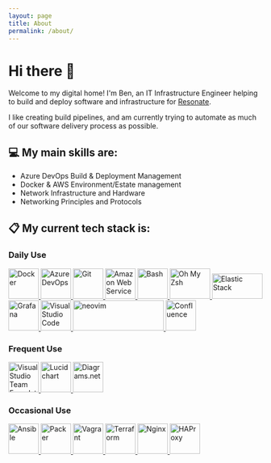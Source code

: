 ```yaml
---
layout: page
title: About
permalink: /about/
---
```

# Hi there 👋

Welcome to my digital home!
I'm Ben, an IT Infrastructure Engineer helping to build and deploy software and infrastructure for [Resonate](www.resonate.tech).

I like creating build pipelines, and am currently trying to automate as much of our software delivery process as possible.

## :computer: My main skills are:
- Azure DevOps Build & Deployment Management
- Docker & AWS Environment/Estate management
- Network Infrastructure and Hardware
- Networking Principles and Protocols

## :clipboard: My current tech stack is:
### Daily Use

<a href="https://www.docker.com/" target="_blank"> <img src="https://devicons.github.io/devicon/devicon.git/icons/docker/docker-original.svg" alt="Docker" width="60" height="60"/> </a>
<a href="https://azure.microsoft.com/en-gb/services/devops/" target="_blank"> <img src="https://pbs.twimg.com/profile_images/1145617831905681408/XNKktHjN_400x400.png" alt="Azure DevOps" width="60" height="60"/> </a>
<a href="https://git-scm.com/" target="_blank"> <img src="https://devicons.github.io/devicon/devicon.git/icons/git/git-original.svg" alt="Git" width="60" height="60"/> </a>
<a href="https://aws.amazon.com/" target="_blank"> <img src="https://devicons.github.io/devicon/devicon.git/icons/amazonwebservices/amazonwebservices-original.svg" alt="Amazon Web Services" width="60" height="60"/> </a>
<a href="https://www.gnu.org/software/bash/" target="_blank"> <img src="https://bashlogo.com/img/symbol/svg/full_colored_dark.svg" alt="Bash" width="60" height="60"/>
</a> <a href="https://ohmyz.sh/" target="_blank"> <img src="https://s3.amazonaws.com/ohmyzsh/oh-my-zsh-logo.png" alt="Oh My Zsh" width="80" height="60"/> </a>
<a href="https://www.elastic.co/" target="_blank"> <img src="https://static-www.elastic.co/v3/assets/bltefdd0b53724fa2ce/blt74acb493aaf69084/5ea8c8dbf5880355558334cd/brand-elastic-stack-220x130.svg" alt="Elastic Stack" width="100" height="50"/>
</a> <a href="https://grafana.com/" target="_blank"> <img src="https://grafana.com/static/img/menu/grafana.svg" alt="Grafana" width="60" height="60"/> </a>
<a href="https://code.visualstudio.com/" target="_blank"> <img src="https://pbs.twimg.com/profile_images/1278357302601347072/BGZIBPH9_400x400.jpg" alt="Visual Studio Code" width="60" height="60"/> </a>
<a href="https://neovim.io/" target="_blank"> <img src="https://raw.githubusercontent.com/neovim/neovim.github.io/master/images/logo%402x.png" alt="neovim" width="180" height="60"/> </a>
<a href="https://www.atlassian.com/software/confluence" target="_blank"> <img src="https://pbs.twimg.com/profile_images/1022908662392619008/5_z16TbH_400x400.jpg" alt="Confluence" width="60" height="60"/> </a>

### Frequent Use

<a href="https://docs.microsoft.com/en-us/visualstudio/windows/?view=vs-2019" target="_blank"> <img src="https://devicons.github.io/devicon/devicon.git/icons/visualstudio/visualstudio-plain.svg" alt="Visual Studio Team Foundation Services" width="60" height="60"/> </a>
<a href="https://www.lucidchart.com/pages/" target="_blank"> <img src="https://pbs.twimg.com/profile_images/1313517808605564929/EYH_4isd_400x400.jpg" alt="Lucidchart" width="60" height="60"/> </a>
<a href="https://www.diagrams.net/" target="_blank"> <img src="https://pbs.twimg.com/profile_images/976028830430351361/Hh-vWsQ0_400x400.jpg" alt="Diagrams.net" width="60" height="60"/> </a>

### Occasional Use

<a href="https://www.ansible.com/" target="_blank"> <img src="https://avatars1.githubusercontent.com/u/1507452?s=200&v=4" alt="Ansible" width="60" height="60"/> </a>
<a href="https://www.packer.io/" target="_blank"> <img src="https://www.datocms-assets.com/2885/1588883226-packerverticallogofullcolorrgb.svg" alt="Packer" width="60" height="60"/> </a>
<a href="https://www.vagrantup.com/" target="_blank"> <img src="https://www.datocms-assets.com/2885/1588883135-vagrantverticallogofullcolorrgb.svg" alt="Vagrant" width="60" height="60"/> </a>
<a href="https://www.terraform.io/" target="_blank"> <img src="https://www.datocms-assets.com/2885/1588888060-terraformverticallogofullcolorrgb.svg" alt="Terraform" width="60" height="60"/> </a>
<a href="https://www.nginx.com/" target="_blank"> <img src="https://devicons.github.io/devicon/devicon.git/icons/nginx/nginx-original.svg" alt="Nginx" width="60" height="60"/> </a>
<a href="http://www.haproxy.org/" target="_blank"> <img src="https://avatars2.githubusercontent.com/u/38220289?s=200&v=4" alt="HAProxy" width="60" height="60"/> </a>
